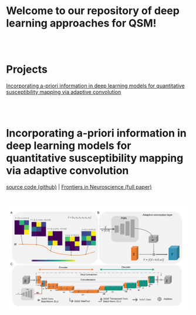 <!-- Hier Titel des Repositories eintragen -->
# Welcome to our repository of deep learning approaches for QSM!
<!-- Hier allgemeine Informationen über das Repo eingeben, zum Beispiel Autor, ... -->

<br/><br/> <!-- Am Ende des Abschnittes werden zwei leere Zeilen eingefügt um etwas Abstand zwischen den Unterpunkten zu generieren -->


# Projects
[Incorporating a-priori information in deep learning models for quantitative susceptibility mapping via adaptive convolution](#incorporating-a-priori-information-in-deep-learning-models-for-quantitative-susceptibility-mapping-via-adaptive-convolution)

<br/><br/> <!-- Am Ende des Abschnittes werden zwei leere Zeilen eingefügt um etwas Abstand zwischen den Unterpunkten zu generieren -->


# Incorporating a-priori information in deep learning models for quantitative susceptibility mapping via adaptive convolution


<!-- Hier eine kurze Information darüber was in diesem Projekt passiert. -->

[source code (github)](AdaptiveConvolutionQSM/) | [Frontiers in Neuroscience (full paper)](https://doi.org/10.3389/fnins.2024.1366165 )

<br/>

![Adaptive Convolution Scheme](AdaptiveConvolutionQSM/Figures/Figure1.png)

<!-- Bild zum Beispiel so 
![Beschreibendes Bild deiner Arbeit](https://www.frontiersin.org/files/Articles/1366165/fnins-18-1366165-HTML-r1/image_m/fnins-18-1366165-g001.jpg) -->


<br/><br/> <!-- Am Ende des Abschnittes werden zwei leere Zeilen eingefügt um etwas Abstand zwischen den Unterpunkten zu generieren -->
